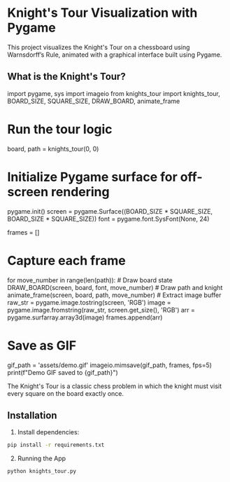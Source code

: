 # Knight's Tour Visualization with Pygame

This project visualizes the Knight's Tour on a chessboard using Warnsdorff’s Rule, animated with a graphical interface built using Pygame.

##  What is the Knight's Tour?
import pygame, sys
import imageio
from knights_tour import knights_tour, BOARD_SIZE, SQUARE_SIZE, DRAW_BOARD, animate_frame

# Run the tour logic
board, path = knights_tour(0, 0)

# Initialize Pygame surface for off-screen rendering
pygame.init()
screen = pygame.Surface((BOARD_SIZE * SQUARE_SIZE, BOARD_SIZE * SQUARE_SIZE))
font = pygame.font.SysFont(None, 24)

frames = []

# Capture each frame
for move_number in range(len(path)):
    # Draw board state
    DRAW_BOARD(screen, board, font, move_number)
    # Draw path and knight
    animate_frame(screen, board, path, move_number)
    # Extract image buffer
    raw_str = pygame.image.tostring(screen, 'RGB')
    image = pygame.image.fromstring(raw_str, screen.get_size(), 'RGB')
    arr = pygame.surfarray.array3d(image)
    frames.append(arr)

# Save as GIF
gif_path = 'assets/demo.gif'
imageio.mimsave(gif_path, frames, fps=5)
print(f"Demo GIF saved to {gif_path}")

The Knight's Tour is a classic chess problem in which the knight must visit every square on the board exactly once.

## Installation

1. Install dependencies:
```bash
pip install -r requirements.txt
```
2. Running the App
```bash
python knights_tour.py
````
